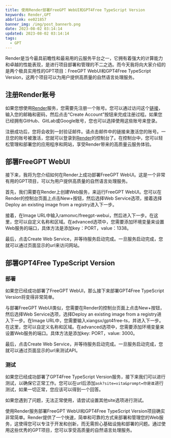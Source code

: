 ```yaml
---
title: 使用Render部署FreeGPT WebUI和GPT4Free TypeScript Version
keywords: Render,GPT
abbrlink: ee021857
banner_img: /img/post_bannerb.png
date: 2023-08-02 03:14:14
updated: 2023-08-02 03:14:14
tags:
  - GPT
---
```


Render是当今最具前瞻性和最易用的云服务平台之一，它拥有着强大的计算能力和卓越的性能表现，是进行项目部署和管理的不二之选。而今天我将向大家介绍的是两个极具实用性的GPT项目：FreeGPT WebUI和GPT4Free TypeScript Version，这两个项目可以为用户提供高质量的自然语言处理服务。

<!-- more -->

## 注册Render账号

如果您想使用[Render](https://render.com/)服务，您需要先注册一个账号。您可以通过访问这个[链接](https://dashboard.render.com/register)，输入您的邮箱和密码，然后点击“Create Account”按钮来完成注册过程。如果您已经拥有GitHub、GitLab或Google账号，您也可以选择使用这些账号来登录。

注册成功后，您将会收到一封验证邮件。请点击邮件中的链接来激活您的账号。一旦您的账号被激活，您就可以登录到[Render](https://dashboard.render.com)的控制台了。在控制台中，您可以轻松管理和部署您的应用程序和网站，享受Render带来的高质量云服务体验。

## 部署FreeGPT WebUI

接下来，我将为您介绍如何在Render上成功部署FreeGPT WebUI。这是一个非常有用的GPT项目，可以为用户提供高质量的自然语言处理服务。

首先，我们需要在Render上创建Web服务，来运行FreeGPT WebUI。您可以在Render的控制台页面上点击New+按钮，然后选择Web Service选项，接着选择Deploy an existing image from a registry进入下一步。

接着，在Image URL中输入ramonvc/freegpt-webui，然后进入下一步。在这里，您可以自定义名称和区域。在advanced选项中，您需要添加环境变量来设置Web服务的端口，具体方法是添加key：PORT，value：1338。

最后，点击Create Web Service，并等待服务启动完成。一旦服务启动完成，您就可以通过页面显示的url来访问网站。


## 部署GPT4Free TypeScript Version

### 部署

如果您已经成功部署了FreeGPT WebUI，那么接下来部署GPT4Free TypeScript Version将变得非常简单。

与部署FreeGPT WebUI类似，您需要在Render的控制台页面上点击New+按钮，然后选择Web Service选项，选择Deploy an existing image from a registry进入下一步。在Image URL中，您需要输入xiangsx/gpt4free-ts，并进入下一步。在这里，您可以自定义名称和区域。在advanced选项中，您需要添加环境变量来设置Web服务的端口。具体方法是添加key: PORT，value: 3000。

最后，点击Create Web Service，并等待服务启动完成。一旦服务启动完成，您就可以通过页面显示的url来测试API。

### 测试

如果您已经成功部署了GPT4Free TypeScript Version服务，接下来我们可以进行测试，以确保它正常工作。您可以在url后添加`ask?site=vita&prompt=你是谁`进行测试，如果一切正常，您应该可以得到一个回答。

如果您遇到了问题，无法正常使用，请尝试设置其他site选项进行测试。

使用Render服务部署FreeGPT WebUI和GPT4Free TypeScript Version项目确实非常简单。Render提供了一个快速，简单和可靠的方式来部署和管理您的Web服务，这使得您可以专注于开发和创新，而无需担心基础设施和部署的问题。通过使用这些优秀的GPT项目，您可以享受高质量的自然语言处理服务。